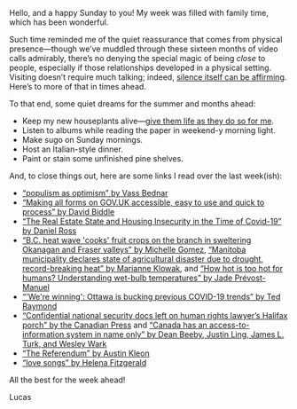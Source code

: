 Hello, and a happy Sunday to you! My week was filled with family time, which has been wonderful.

Such time reminded me of the quiet reassurance that comes from physical presence—though we’ve muddled through these sixteen months of video calls admirably, there’s no denying the special magic of being _close_ to people, especially if those relationships developed in a physical setting. Visiting doesn’t require much talking; indeed, [silence itself can be affirming](https://lucascherkewski.com/hit-and-miss/82-making-time-music-silence/). Here’s to more of that in times ahead.

To that end, some quiet dreams for the summer and months ahead:

- Keep my new houseplants alive—[give them life as they do so for me](https://lucascherkewski.com/hit-and-miss/200-you-give-me-life/).
- Listen to albums while reading the paper in weekend-y morning light.
- Make sugo on Sunday mornings.
- Host an Italian-style dinner.
- Paint or stain some unfinished pine shelves.

And, to close things out, here are some links I read over the last week(ish):

- [“populism as optimism” by Vass Bednar](https://www.regs2riches.com/p/-populism-as-optimism)
- [“Making all forms on GOV.UK accessible, easy to use and quick to process” by David Biddle](https://gds.blog.gov.uk/2021/07/06/making-all-forms-on-gov-uk-accessible-easy-to-use-and-quick-to-process/)
- [“The Real Estate State and Housing Insecurity in the Time of Covid-19” by Daniel Ross](https://activehistory.ca/2021/07/the-real-estate-state-and-housing-insecurity-in-the-time-of-covid-19/)
- [“B.C. heat wave 'cooks' fruit crops on the branch in sweltering Okanagan and Fraser valleys” by Michelle Gomez](https://www.cbc.ca/news/canada/british-columbia/heat-fruit-crops-okanagan-fraser-valley-1.6092155), [“Manitoba municipality declares state of agricultural disaster due to drought, record-breaking heat” by Marianne Klowak](https://www.cbc.ca/news/canada/manitoba/st-laurent-agricultural-disaster-drought-heat-wave-wfpcbc-cbc-1.6091120), and [“How hot is too hot for humans? Understanding wet-bulb temperatures” by Jade Prévost-Manuel](https://www.cbc.ca/news/science/how-hot-is-too-hot-for-humans-understanding-wet-bulb-temperatures-1.6088415)
- [“'We're winning': Ottawa is bucking previous COVID-19 trends” by Ted Raymond](https://ottawa.ctvnews.ca/mobile/we-re-winning-ottawa-is-bucking-previous-covid-19-trends-1.5498509)
- [“Confidential national security docs left on human rights lawyer’s Halifax porch” by the Canadian Press](https://www.theglobeandmail.com/canada/article-confidential-national-security-docs-left-on-human-rights-lawyers/) and [“Canada has an access-to-information system in name only” by Dean Beeby, Justin Ling, James L. Turk, and Wesley Wark](https://www.theglobeandmail.com/opinion/article-canada-has-an-access-to-information-system-in-name-only/)
- [“The Referendum” by Austin Kleon](https://austinkleon.com/2021/06/30/the-referendum/)
- [“love songs” by Helena Fitzgerald](https://griefbacon.substack.com/p/love-songs)

All the best for the week ahead!

Lucas